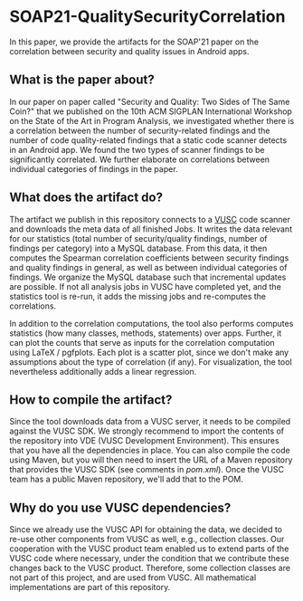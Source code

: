 # SOAP21-QualitySecurityCorrelation
In this paper, we provide the artifacts for the SOAP'21 paper on the correlation between security and quality issues in Android apps.

## What is the paper about?
In our paper on paper called "Security and Quality: Two Sides of The Same Coin?" that we published on the 10th ACM SIGPLAN International Workshop on the State of the Art in Program Analysis, we investigated whether there is a correlation between the number of security-related findings and the number of code quality-related findings that a static code scanner detects in an Android app. We found the two types of scanner findings to be significantly correlated. We further elaborate on correlations between individual categories of findings in the paper.

## What does the artifact do?
The artifact we publish in this repository connects to a [VUSC](https://secure-software.io/) code scanner and downloads the meta data of all finished Jobs. It writes the data relevant for our statistics (total number of security/quality findings, number of findings per category) into a MySQL database. From this data, it then computes the Spearman correlation coefficients between security findings and quality findings in general, as well as between individual categories of findings. We organize the MySQL database such that incremental updates are possible. If not all analysis jobs in VUSC have completed yet, and the statistics tool is re-run, it adds the missing jobs and re-computes the correlations.

In addition to the correlation computations, the tool also performs computes statistics (how many classes, methods, statements) over apps. Further, it can plot the counts that serve as inputs for the correlation computation using LaTeX / pgfplots. Each plot is a scatter plot, since we don't make any assumptions about the type of correlation (if any). For visualization, the tool nevertheless additionally adds a linear regression.

## How to compile the artifact?
Since the tool downloads data from a VUSC server, it needs to be compiled against the VUSC SDK. We strongly recommend to import the contents of the repository into VDE (VUSC Development Environment). This ensures that you have all the dependencies in place. You can also compile the code using Maven, but you will then need to insert the URL of a Maven repository that provides the VUSC SDK (see comments in <i>pom.xml</i>). Once the VUSC team has a public Maven repository, we'll add that to the POM.

## Why do you use VUSC dependencies?
Since we already use the VUSC API for obtaining the data, we decided to re-use other components from VUSC as well, e.g., collection classes. Our cooperation with the VUSC product team enabled us to extend parts of the VUSC code where necessary, under the condition that we contribute these changes back to the VUSC product. Therefore, some collection classes are not part of this project, and are used from VUSC. All mathematical implementations are part of this repository.